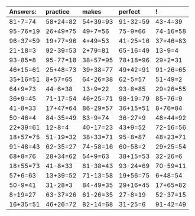 | Answers: | practice | makes | perfect | ! |
| :--- | :--- | :--- | :--- | :--- |
| 81-7=74 | 58+24=82 | 54+39=93 | 91-32=59 | 43-4=39 | 
| 95-76=19 | 26+49=75 | 49+7=56 | 75-9=66 | 74-16=58 | 
| 96-37=59 | 19+77=96 | 4+49=53 | 41-25=16 | 37+46=83 | 
| 21-18=3 | 92-39=53 | 2+79=81 | 65-16=49 | 13-9=4 | 
| 93-85=8 | 95-77=18 | 38+57=95 | 78+18=96 | 29+2=31 | 
| 46+15=61 | 25+48=73 | 39+38=77 | 49+42=91 | 91-26=65 | 
| 35+16=51 | 8+57=65 | 64-26=38 | 62-5=57 | 51-49=2 | 
| 64+9=73 | 44-6=38 | 13+9=22 | 93-8=85 | 29+26=55 | 
| 36+9=45 | 71-17=54 | 46+25=71 | 98-19=79 | 85-76=9 | 
| 41-8=33 | 17+47=64 | 86-29=57 | 36+15=51 | 8+76=84 | 
| 50-46=4 | 84-35=49 | 83-9=74 | 36-27=9 | 48+44=92 | 
| 22+39=61 | 12-8=4 | 40-17=23 | 43+9=52 | 72-16=56 | 
| 18+57=75 | 51-19=32 | 38+33=71 | 95-8=87 | 48+23=71 | 
| 91-48=43 | 62-35=27 | 74-58=16 | 60-58=2 | 29+25=54 | 
| 68+8=76 | 28+34=62 | 54+9=63 | 38+15=53 | 32-26=6 | 
| 18+55=73 | 41-8=33 | 81-38=43 | 93-24=69 | 70-59=11 | 
| 57+6=63 | 13+39=52 | 71-13=58 | 19+56=75 | 6+48=54 | 
| 50-9=41 | 31-28=3 | 84-49=35 | 29+16=45 | 17+65=82 | 
| 8+19=27 | 63-37=26 | 61-26=35 | 27-8=19 | 52-37=15 | 
| 16+35=51 | 46+26=72 | 82-14=68 | 31-25=6 | 91-42=49 | 
